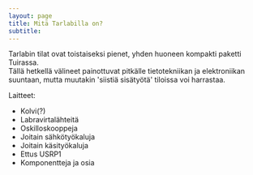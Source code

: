 ```yaml
---
layout: page
title: Mitä Tarlabilla on?
subtitle: 
---
```

Tarlabin tilat ovat toistaiseksi pienet, yhden huoneen kompakti paketti Tuirassa.  
Tällä hetkellä välineet painottuvat pitkälle tietotekniikan ja elektroniikan suuntaan, mutta muutakin 'siistiä sisätyötä' tiloissa voi harrastaa.

Laitteet:
 * Kolvi(?)
 * Labravirtalähteitä
 * Oskilloskooppeja
 * Joitain sähkötyökaluja
 * Joitain käsityökaluja
 * Ettus USRP1
 * Komponentteja ja osia
